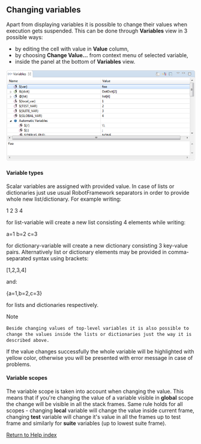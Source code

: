 ## Changing variables

Apart from displaying variables it is possible to change their values when
execution gets suspended. This can be done through **Variables** view in 3
possible ways:

  * by editing the cell with value in **Value** column, 
  * by choosing **Change Value...** from context menu of selected variable, 
  * inside the panel at the bottom of **Variables** view. 

![](images/debug_variables.png)

#### Variable types

Scalar variables are assigned with provided value. In case of lists or
dictionaries just use usual RobotFramework separators in order to provide
whole new list/dictionary. For example writing:

1    2    3    4

for list-variable will create a new list consisting 4 elements while writing:

a=1    b=2    c=3

for dictionary-variable will create a new dictionary consisting 3 key-value
pairs. Alternatively list or dictionary elements may be provided in comma-
separated syntax using brackets:

[1,2,3,4]

and:

{a=1,b=2,c=3}

for lists and dictionaries respectively.

Note

    Beside changing values of top-level variables it is also possible to change the values inside the lists or dictionaries just the way it is described above. 

If the value changes successfully the whole variable will be highlighted with
yellow color, otherwise you will be presented with error message in case of
problems.

#### Variable scopes

The variable scope is taken into account when changing the value. This means
that if you're changing the value of a variable visible in **global** scope
the change will be visible in all the stack frames. Same rule holds for all
scopes - changing **local** variable will change the value inside current
frame, changing **test** variable will change it's value in all the frames up
to test frame and similarly for **suite** variables (up to lowest suite
frame).

  

[Return to Help index](http://nokia.github.io/RED/help/)

